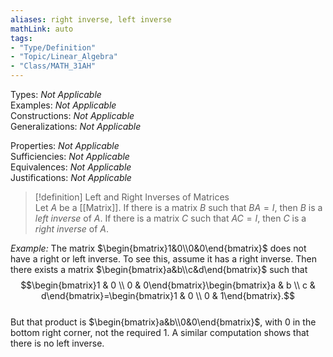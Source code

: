 ```yaml
---
aliases: right inverse, left inverse
mathLink: auto
tags:
- "Type/Definition"
- "Topic/Linear_Algebra"
- "Class/MATH_31AH"
---
```

Types: <i>Not Applicable</i>  
Examples: <i>Not Applicable</i>  
Constructions: <i>Not Applicable</i>  
Generalizations: <i>Not Applicable</i>  

Properties: <i>Not Applicable</i>  
Sufficiencies: <i>Not Applicable</i>  
Equivalences: <i>Not Applicable</i>  
Justifications: <i>Not Applicable</i>  

> [!definition] Left and Right Inverses of Matrices  
> Let $A$ be a [[Matrix]]. If there is a matrix $B$ such that $BA=I$, then $B$ is a *left inverse* of $A$. If there is a matrix $C$ such that $AC=I$, then $C$ is a *right inverse* of $A$.  

*Example:* The matrix $\begin{bmatrix}1&0\\0&0\end{bmatrix}$ does not have a right or left inverse. To see this, assume it has a right inverse. Then there exists a matrix $\begin{bmatrix}a&b\\c&d\end{bmatrix}$ such that $$\begin{bmatrix}1 & 0 \\  
0 & 0\end{bmatrix}\begin{bmatrix}a & b \\  
c & d\end{bmatrix}=\begin{bmatrix}1 & 0 \\  
0 & 1\end{bmatrix}.$$  
But that product is $\begin{bmatrix}a&b\\0&0\end{bmatrix}$, with 0 in the bottom right corner, not the required 1. A similar computation shows that there is no left inverse.  
